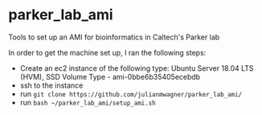 # parker_lab_ami
Tools to set up an AMI for bioinformatics in Caltech's Parker lab

In order to get the machine set up, I ran the following steps:
- Create an ec2 instance of the following type: Ubuntu Server 18.04 LTS (HVM), SSD Volume Type - ami-0bbe6b35405ecebdb
- ssh to the instance
- run `git clone https://github.com/julianmwagner/parker_lab_ami/`
- run `bash ~/parker_lab_ami/setup_ami.sh`
